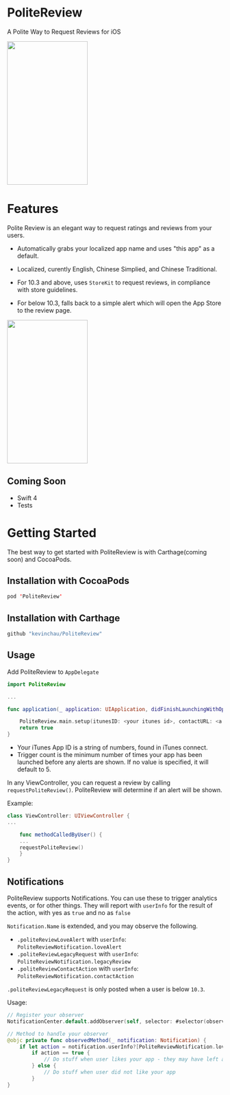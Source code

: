 # PoliteReview
A Polite Way to Request Reviews for iOS

<img src="/screenshots/screencap-1.png" width="188" height="334" />

# Features
Polite Review is an elegant way to request ratings and reviews from your users.

* Automatically grabs your localized app name and uses "this app" as a default.
* Localized, curently English, Chinese Simplied, and Chinese Traditional.

* For 10.3 and above, uses `StoreKit` to request reviews, in compliance with store guidelines.
* For below 10.3, falls back to a simple alert which will open the App Store to the review page.

<img src="/screenshots/screencap-3.png" width="188" height="334" />

## Coming Soon

* Swift 4
* Tests

# Getting Started

The best way to get started with PoliteReview is with Carthage(coming soon) and CocoaPods.

## Installation with CocoaPods
```swift
pod 'PoliteReview'
```

## Installation with Carthage
```swift
github "kevinchau/PoliteReview"

```

## Usage

Add PoliteReview to `AppDelegate`

```swift
import PoliteReview

...

func application(_ application: UIApplication, didFinishLaunchingWithOptions launchOptions: [UIApplicationLaunchOptionsKey: Any]?) -> Bool {

    PoliteReview.main.setup(itunesID: <your itunes id>, contactURL: <a link to a website contact page>, contactEmail: <your contact email>, triggerCount: <a launch count>)
    return true
}
```
* Your iTunes App ID is a string of numbers, found in iTunes connect.
* Trigger count is the minimum number of times your app has been launched before any alerts are shown. If no value is specified, it will default to 5.

In any ViewController, you can request a review by calling `requestPoliteReview()`. PoliteReview will determine if an alert will be shown.

Example:

```swift
class ViewController: UIViewController {
...

    func methodCalledByUser() {
    ...
    requestPoliteReview()
    }
}    
```

## Notifications
PoliteReview supports Notifications. You can use these to trigger analytics events, or for other things. They will report with `userInfo` for the result of the action, with yes as `true` and no as `false`

`Notification.Name` is extended, and you may observe the following.
* `.politeReviewLoveAlert` with `userInfo`: `PoliteReviewNotification.loveAlert`
* `.politeReviewLegacyRequest` with `userInfo`: `PoliteReviewNotification.legacyReview`
* `.politeReviewContactAction` with `userInfo`: `PoliteReviewNotification.contactAction`

`.politeReviewLegacyRequest` is only posted when a user is below `10.3`.

Usage:
```swift
// Register your observer
NotificationCenter.default.addObserver(self, selector: #selector(observedMethod(_:)), name: .politeReviewLoveAlert, object: nil)

// Method to handle your observer
@objc private func observedMethod(_ notification: Notification) {
    if let action = notification.userInfo?[PoliteReviewNotification.loveAlert] as? Bool {
        if action == true {
            // Do stuff when user likes your app - they may have left a rating
        } else {
            // Do stuff when user did not like your app
        }
}
```



